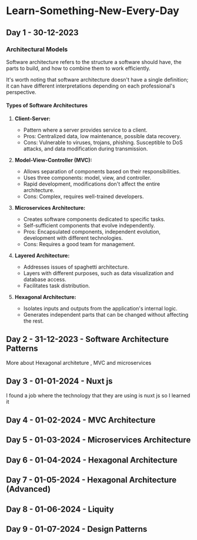 # Learn-Something-New-Every-Day

## Day 1 - 30-12-2023

### Architectural Models

Software architecture refers to the structure a software should have, the parts to build, and how to combine them to work efficiently.

It's worth noting that software architecture doesn't have a single definition; it can have different interpretations depending on each professional's perspective.

#### Types of Software Architectures

1. **Client-Server:**
   - Pattern where a server provides service to a client.
   - Pros: Centralized data, low maintenance, possible data recovery.
   - Cons: Vulnerable to viruses, trojans, phishing. Susceptible to DoS attacks, and data modification during transmission.

2. **Model-View-Controller (MVC):**
   - Allows separation of components based on their responsibilities.
   - Uses three components: model, view, and controller.
   - Rapid development, modifications don't affect the entire architecture.
   - Cons: Complex, requires well-trained developers.

3. **Microservices Architecture:**
   - Creates software components dedicated to specific tasks.
   - Self-sufficient components that evolve independently.
   - Pros: Encapsulated components, independent evolution, development with different technologies.
   - Cons: Requires a good team for management.

4. **Layered Architecture:**
   - Addresses issues of spaghetti architecture.
   - Layers with different purposes, such as data visualization and database access.
   - Facilitates task distribution.

5. **Hexagonal Architecture:**
   - Isolates inputs and outputs from the application's internal logic.
   - Generates independent parts that can be changed without affecting the rest.

## Day 2 - 31-12-2023 - Software Architecture Patterns

More about Hexagonal architeture , MVC and microservices

## Day 3 - 01-01-2024 - Nuxt js

I found a job where the technology that they are using is nuxt js so I learned it

## Day 4 - 01-02-2024 - MVC Architecture 

## Day 5 - 01-03-2024 - Microservices Architecture

## Day 6 - 01-04-2024 - Hexagonal Architecture  

## Day 7 - 01-05-2024 - Hexagonal Architecture (Advanced)

## Day 8 - 01-06-2024 - Liquity 

## Day 9 - 01-07-2024 - Design Patterns